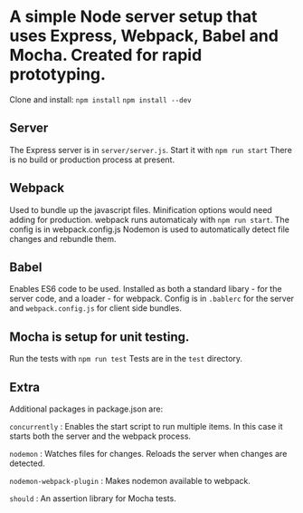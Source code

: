 # A simple Node server setup that uses Express, Webpack, Babel and Mocha. Created for rapid prototyping.

Clone and install:
`npm install`
`npm install --dev`

## Server

The Express server is in `server/server.js`.
Start it with `npm run start`
There is no build or production process at present.

## Webpack 

Used to bundle up the javascript files. Minification options would need adding for production.
webpack runs automaticaly with `npm run start`.
The config is in webpack.config.js
Nodemon is used to automatically detect file changes and rebundle them.

## Babel

Enables ES6 code to be used.
Installed as both a standard libary - for the server code, and a loader - for webpack.
Config is in `.bablerc` for the server and `webpack.config.js` for client side bundles.

## Mocha is setup for unit testing.

Run the tests with `npm run test`
Tests are in the `test` directory.

## Extra

Additional packages in package.json are:

`concurrently` : Enables the start script to run multiple items. In this case it starts both the server and the webpack process.

`nodemon` : Watches files for changes. Reloads the server when changes are detected.

`nodemon-webpack-plugin` : Makes nodemon available to webpack.

`should` : An assertion library for Mocha tests.


